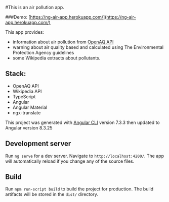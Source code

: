 #This is an air pollution app.

###Demo: [https://ng-air-app.herokuapp.com/](https://ng-air-app.herokuapp.com/)

This app provides:

* information about air pollution from [OpenAQ API](https://openaq.org)
* warning about air quality based and calculated using The Environmental Protection Agency guidelines
* some Wikipedia extracts about pollutants.


## Stack:
- OpenAQ API
- Wikipedia API
- TypeScript
- Angular
- Angular Material
- ngx-translate


This project was generated with [Angular CLI](https://github.com/angular/angular-cli) version 7.3.3 then updated to Angular version 8.3.25


## Development server

Run `ng serve` for a dev server. Navigate to `http://localhost:4200/`. The app will automatically reload if you change any of the source files.

## Build

Run `npm run-script build` to build the project for production. The build artifacts will be stored in the `dist/` directory.
